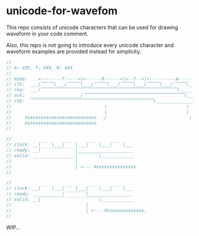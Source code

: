 # unicode-for-wavefom
This repo consists of unicode characters that can be used for drawing waveform in your code comment.

Also, this repo is not going to introduce every unicode character and waveform examples are provided instead for simplicity.

```C
// 
// A: XXX, T: XXX, R: XXX
// 
// mode:    <--------T----->|<------R------>|<--T-->|<----------A---------->|<--T-->|<------R------>
// clk:  ___/⎺⎺⎺\___/⎺⎺⎺\___/⎺⎺⎺\___/⎺⎺⎺\___/⎺⎺⎺\___/⎺⎺⎺\___/⎺⎺⎺\___/⎺⎺⎺\___/⎺⎺⎺\___/⎺⎺⎺\___/⎺⎺⎺\___
// req:  ___/⎺⎺⎺⎺⎺⎺⎺⎺⎺⎺⎺⎺⎺⎺⎺⎺⎺⎺⎺⎺⎺⎺⎺⎺⎺⎺⎺⎺⎺⎺⎺\_______________________________/⎺⎺⎺⎺⎺⎺⎺⎺⎺⎺⎺⎺⎺⎺⎺⎺⎺⎺⎺⎺⎺⎺⎺
// ack:  ___________________/⎺⎺⎺⎺⎺⎺⎺⎺⎺⎺⎺⎺⎺⎺⎺⎺⎺⎺⎺⎺⎺⎺⎺\_______________________________/⎺⎺⎺⎺⎺⎺⎺⎺⎺⎺⎺⎺⎺⎺⎺
// rdy:  ⎺⎺⎺⎺⎺⎺⎺⎺⎺⎺⎺⎺⎺⎺⎺⎺⎺⎺⎺⎺⎺⎺⎺⎺⎺⎺⎺⎺\______________________________/⎺⎺⎺⎺⎺⎺⎺⎺⎺⎺⎺⎺⎺⎺⎺⎺⎺⎺⎺⎺⎺⎺⎺⎺⎺⎺⎺⎺⎺⎺⎺
//                                   ↑                              ↑
//                                   |                              |
//     Xxxxxxxxxxxxxxxxxxxxxxxxxxx. _/                               \_ Xxxxxxxxxxxxxxxxxxxxxxxxx.
//     Xxxxxxxxxxxxxxxxxxxxxxxxxxx.                                     Xxxxxxxxxxxxxxxxxxxxxxxxx.
//  
```

```C
//
// clock: __|````|___|````|___|````|___|````|___
// ready: __|`````````````|_____________________
// valid: ________________|````````|____________
//                        |
//                        | <--- Xxxxxxxxxxxxxxxx.
//

//
// clock: __|````|___|````|___|````|___|````|___
// ready: ___________|````````|_________________
// valid: __|``````````````````````|____________
//                            |
//                            | <--- Xxxxxxxxxxxxxxx.
//
```

WIP...
